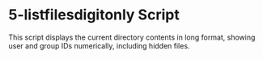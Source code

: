 # 5-listfilesdigitonly Script
This script displays the current directory contents in long format, showing user and group IDs numerically, including hidden files.
